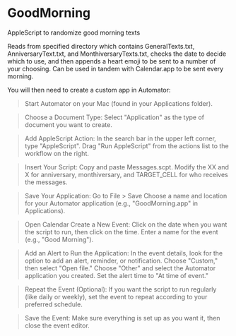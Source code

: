 # GoodMorning
AppleScript to randomize good morning texts


Reads from specified directory which contains GeneralTexts.txt, AnniversaryText.txt, and MonthiversaryTexts.txt, checks the date to decide which to use, and then appends a heart emoji to be sent to a number of your choosing. Can be used in tandem with Calendar.app to be sent every morning.

You will then need to create a custom app in Automator:

> Start Automator on your Mac (found in your Applications folder).

> Choose a Document Type: Select "Application" as the type of document you want to create.

> Add AppleScript Action:
    In the search bar in the upper left corner, type "AppleScript".
    Drag "Run AppleScript" from the actions list to the workflow on the right.

> Insert Your Script:
    Copy and paste Messages.scpt.
    Modify the XX and X for anniversary, monthiversary, and TARGET_CELL for who receives the messages.

> Save Your Application:
    Go to File > Save
    Choose a name and location for your Automator application (e.g., "GoodMorning.app" in Applications).

> Open Calendar
    Create a New Event: Click on the date when you want the script to run, then click on the time. Enter a name for the event (e.g., "Good Morning").

> Add an Alert to Run the Application:
    In the event details, look for the option to add an alert, reminder, or notification.
    Choose "Custom," then select "Open file."
    Choose "Other" and select the Automator application you created.
    Set the alert time to "At time of event."

> Repeat the Event (Optional): If you want the script to run regularly (like daily or weekly), set the event to repeat according to your preferred schedule.

> Save the Event: Make sure everything is set up as you want it, then close the event editor.
